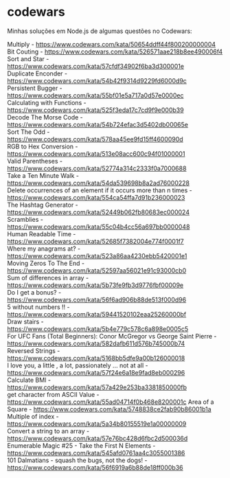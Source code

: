 # codewars
Minhas soluções em Node.js de algumas questões no Codewars:

Multiply - https://www.codewars.com/kata/50654ddff44f800200000004 \
Bit Couting - https://www.codewars.com/kata/526571aae218b8ee490006f4 \
Sort and Star - https://www.codewars.com/kata/57cfdf34902f6ba3d300001e \
Duplicate Enconder - https://www.codewars.com/kata/54b42f9314d9229fd6000d9c \
Persistent Bugger - https://www.codewars.com/kata/55bf01e5a717a0d57e0000ec \
Calculating with Functions - https://www.codewars.com/kata/525f3eda17c7cd9f9e000b39 \
Decode The Morse Code - https://www.codewars.com/kata/54b724efac3d5402db00065e \
Sort The Odd - https://www.codewars.com/kata/578aa45ee9fd15ff4600090d \
RGB to Hex Conversion - https://www.codewars.com/kata/513e08acc600c94f01000001 \
Valid Parentheses - https://www.codewars.com/kata/52774a314c2333f0a7000688 \
Take a Ten Minute Walk - https://www.codewars.com/kata/54da539698b8a2ad76000228 \
Delete occurrences of an element if it occurs more than n times - https://www.codewars.com/kata/554ca54ffa7d91b236000023 \
The Hashtag Generator - https://www.codewars.com/kata/52449b062fb80683ec000024 \
Scramblies - https://www.codewars.com/kata/55c04b4cc56a697bb0000048 \
Human Readable Time - https://www.codewars.com/kata/52685f7382004e774f0001f7 \
Where my anagrams at? - https://www.codewars.com/kata/523a86aa4230ebb5420001e1 \
Moving Zeros To The End - https://www.codewars.com/kata/52597aa56021e91c93000cb0 \
Sum of differences in array - https://www.codewars.com/kata/5b73fe9fb3d9776fbf00009e \
Do I get a bonus? - https://www.codewars.com/kata/56f6ad906b88de513f000d96 \
5 without numbers !! - https://www.codewars.com/kata/59441520102eaa25260000bf \
Draw stairs - https://www.codewars.com/kata/5b4e779c578c6a898e0005c5 \
For UFC Fans (Total Beginners): Conor McGregor vs George Saint Pierre - https://www.codewars.com/kata/582dafb611d576b745000b74 \
Reversed Strings - https://www.codewars.com/kata/5168bb5dfe9a00b126000018 \
I love you, a little , a lot, passionately ... not at all - https://www.codewars.com/kata/57f24e6a18e9fad8eb000296 \
Calculate BMI - https://www.codewars.com/kata/57a429e253ba3381850000fb \
get character from ASCII Value - https://www.codewars.com/kata/55ad04714f0b468e8200001c
Area of a Square - https://www.codewars.com/kata/5748838ce2fab90b86001b1a \
Multiple of index - https://www.codewars.com/kata/5a34b80155519e1a00000009 \
Convert a string to an array - https://www.codewars.com/kata/57e76bc428d6fbc2d500036d \
Enumerable Magic #25 - Take the First N Elements - https://www.codewars.com/kata/545afd0761aa4c3055001386 \
101 Dalmatians - squash the bugs, not the dogs! - https://www.codewars.com/kata/56f6919a6b88de18ff000b36
